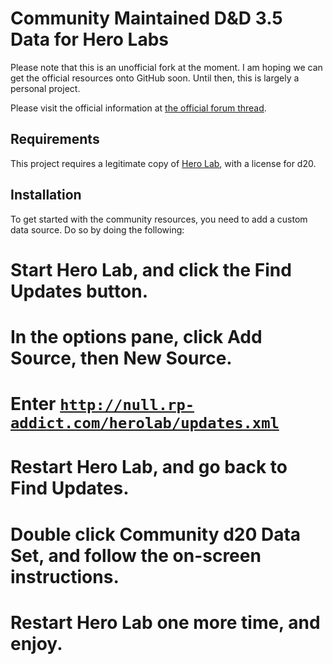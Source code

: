 Community Maintained D&D 3.5 Data for Hero Labs
===============================================

Please note that this is an unofficial fork at the moment. I am hoping we can get the official resources onto GitHub soon. Until then, this is largely a personal project.

Please visit the official information at [the official forum thread](http://forums.wolflair.com/showthread.php?t=11584).

Requirements
------------

This project requires a legitimate copy of [Hero Lab](http://www.wolflair.com/index.php?context=hero_lab), with a license for d20.

Installation
------------

To get started with the community resources, you need to add a custom data source. Do so by doing the following:
# Start Hero Lab, and click the <b>Find Updates</b> button.
# In the options pane, click <b>Add Source</b>, then <b>New Source</b>.
# Enter <b><code>http://null.rp-addict.com/herolab/updates.xml</code></b>
# Restart Hero Lab, and go back to <b>Find Updates</b>.
# Double click <b>Community d20 Data Set</b>, and follow the on-screen instructions.
# Restart Hero Lab one more time, and enjoy.
